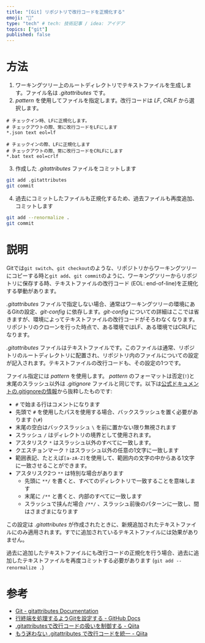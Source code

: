 ```yaml
---
title: "[Git] リポジトリで改行コードを正規化する"
emoji: "📄"
type: "tech" # tech: 技術記事 / idea: アイデア
topics: ["git"]
published: false
---
```


# 方法

1. ワーキングツリー上のルートディレクトリでテキストファイルを生成します。ファイル名は _.gitattributes_ です。
2. _pattern_ を使用してファイルを指定します。改行コードは _LF_, _CRLF_ から選択します。
```:.gitattributes
# チェックイン時、LFに正規化します。
# チェックアウトの際、常に改行コードをLFにします
*.json text eol=lf

# チェックインの際、LFに正規化します
# チェックアウトの際、常に改行コードをCRLFにします
*.bat text eol=crlf
```
3. 作成した _.gitattributes_ ファイルをコミットします
```bash
git add .gitattributes
git commit
```

4. 過去にコミットしたファイルも正規化するため、過去ファイルも再度追加、コミットします
```bash
git add --renormalize .
git commit
```


# 説明
Gitでは`git switch`、`git checkout`のような、リポジトリからワーキングツリーにコピーする時と`git add`、`git commit`のように、ワーキングツリーからリポジトリに保存する時、テキストファイルの改行コード (EOL: end-of-line)を正規化する挙動があります。

_.gitattributes_ ファイルで指定しない場合、通常はワーキングツリーの環境にあるGitの設定、_git-config_ に依存します。_git-config_ についての詳細はここでは省きますが、環境によってテキストファイルの改行コードがそろわなくなります。リポジトリのクローンを行った時点で、ある環境ではLF、ある環境ではCRLFになります。

_.gitattributes_ ファイルはテキストファイルです。このファイルは通常、リポジトリのルートディレクトリに配置され、リポジトリ内のファイルについての設定が記入されます。テキストファイルの改行コードも、その設定の1つです。

ファイル指定には _pattern_ を使用します。 _pattern_ のフォーマットは否定(`!`)と末尾のスラッシュ以外は _.gitignore_ ファイルと同じです。以下は[公式ドキュメントの.gitignoreの情報](https://git-scm.com/docs/gitignore#_pattern_format)から抜粋したものです:
- `#` で始まる行はコメントになります
- 先頭で `#` を使用したパスを使用する場合、バックスラッシュを置く必要があります (`\#`)
- 末尾の空白はバックスラッシュ `\` を前に置かない限り無視されます
- スラッシュ `/` はディレクトリの境界として使用されます。
- アスタリスク `*` はスラッシュ以外のすべてに一致します。 
- クエスチョンマーク `?` はスラッシュ以外の任意の1文字に一致します
- 範囲表記、たとえば`[a-zA-Z]`を使用して、範囲内の文字の中からある1文字に一致させることができます。
- アスタリスク2つ `**` は特別な場合があります
  - 先頭に `**/` を書くと、すべてのディレクトリで一致することを意味します
  - 末尾に `/**` と書くと、内部のすべてに一致します
  - スラッシュで挟んだ場合 `/**/` 、スラッシュ前後のパターンに一致し、間はさまざまになります

この設定は _.gitattributes_ が作成されたときに、新規追加されたテキストファイルにのみ適用されます。すでに追加されているテキストファイルには効果がありません。

過去に追加したテキストファイルにも改行コードの正規化を行う場合、過去に追加したテキストファイルを再度コミットする必要があります (`git add --renormalize .`)

# 参考
- [Git - gitattributes Documentation](https://git-scm.com/docs/gitattributes#_eol)
- [行終端を処理するようGitを設定する - GitHub Docs](https://docs.github.com/ja/get-started/getting-started-with-git/configuring-git-to-handle-line-endings)
- [.gitattributesで改行コードの扱いを制御する - Qiita](https://qiita.com/nacam403/items/23511637335fc221bba2)
- [もう迷わない .gitattributes で改行コードを統一 - Qiita](https://qiita.com/Yossy_Hal/items/6fe2d14cddd6e16796d7)
